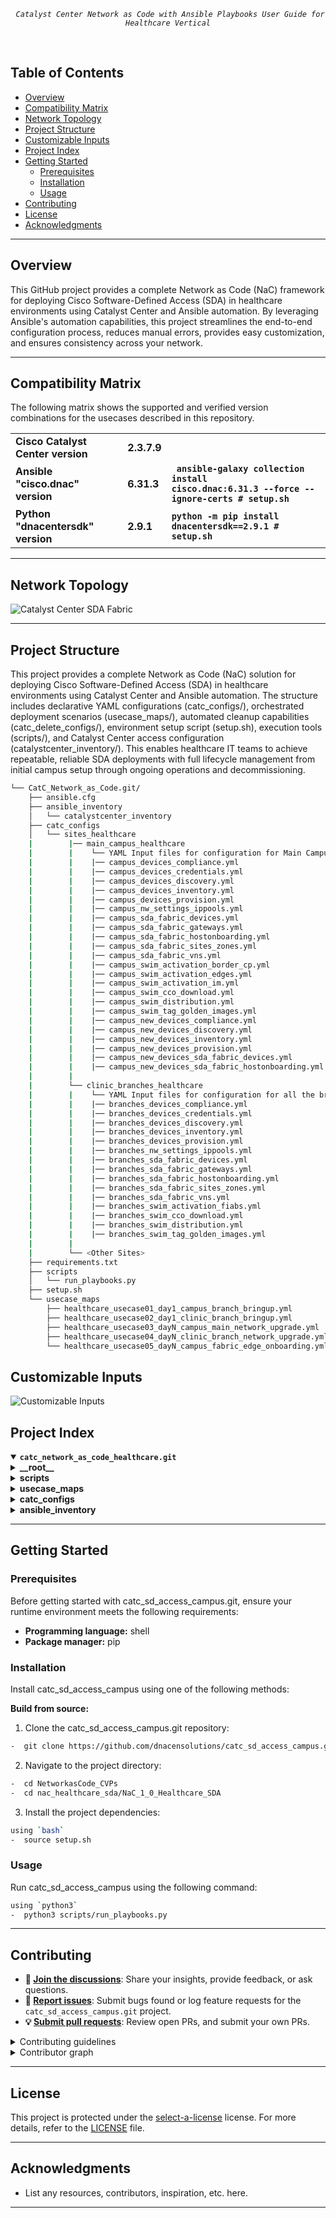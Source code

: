 <p align="center">
	<em><code> Catalyst Center Network as Code with Ansible Playbooks User Guide for Healthcare Vertical</code></em>
</p>
<p align="center">
	<!-- default option, no dependency badges. -->
</p>
<br>

##  Table of Contents

- [Overview](#overview)
- [Compatibility Matrix](#compatibility-matrix)
- [Network Topology](#network-topology)  
- [Project Structure](#project-structure)
- [Customizable Inputs](#customizable-inputs)
- [Project Index](#project-index)
- [Getting Started](#getting-started)
  - [Prerequisites](#prerequisites)
  - [Installation](#installation)
  - [Usage](#usage)
- [Contributing](#contributing)
- [License](#license)
- [Acknowledgments](#acknowledgments)

---
## Overview
This GitHub project provides a complete Network as Code (NaC) framework for deploying Cisco Software-Defined Access (SDA) in healthcare environments using Catalyst Center and Ansible automation.
By leveraging Ansible's automation capabilities, this project streamlines the end-to-end configuration process, reduces manual errors, provides easy customization, and ensures consistency across your network.

---
## Compatibility Matrix
The following matrix shows the supported and verified version combinations for the usecases described in this repository.
			<table>
			<tr>
				<td><b>Cisco Catalyst Center version	</b></td>
				<td><b>2.3.7.9</b></td>
			</tr>
			<tr>
				<td><b>Ansible "cisco.dnac" version</b></td>
				<td><b>6.31.3</b></td>
				<td><b><code> ansible-galaxy collection install cisco.dnac:6.31.3 --force --ignore-certs # setup.sh </code></b></td>
			</tr>
			<tr>
				<td><b>Python "dnacentersdk" version </b></td>
				<td><b>2.9.1</b></td>
				<td><b><code>python -m pip install dnacentersdk==2.9.1 # setup.sh </code></b></td>
			</tr>
			</table>

---
## Network Topology
![Catalyst Center SDA Fabric](images_healthcare_sda/Catc_Healthcare_SDA_Topology.jpg)

---
## Project Structure
This project provides a complete Network as Code (NaC) solution for deploying Cisco Software-Defined Access (SDA) in healthcare environments using Catalyst Center and Ansible automation. The structure includes declarative YAML configurations (catc_configs/), orchestrated deployment scenarios (usecase_maps/), automated cleanup capabilities (catc_delete_configs/), environment setup script (setup.sh), execution tools (scripts/), and Catalyst Center access configuration (catalystcenter_inventory/). This enables healthcare IT teams to achieve repeatable, reliable SDA deployments with full lifecycle management from initial campus setup through ongoing operations and decommissioning.

```sh
└── CatC_Network_as_Code.git/
    ├── ansible.cfg
    ├── ansible_inventory
    │   └── catalystcenter_inventory
    ├── catc_configs
    │   └── sites_healthcare
    |        |── main_campus_healthcare
    |        |    └── YAML Input files for configuration for Main Campus Site
    |        |    |── campus_devices_compliance.yml
    |        |    |── campus_devices_credentials.yml
    |        |    |── campus_devices_discovery.yml
    |        |    |── campus_devices_inventory.yml
    |        |    |── campus_devices_provision.yml
    |        |    |── campus_nw_settings_ippools.yml
    |        |    |── campus_sda_fabric_devices.yml
    |        |    |── campus_sda_fabric_gateways.yml
    |        |    |── campus_sda_fabric_hostonboarding.yml
    |        |    |── campus_sda_fabric_sites_zones.yml
    |        |    |── campus_sda_fabric_vns.yml
    |        |    |── campus_swim_activation_border_cp.yml
    |        |    |── campus_swim_activation_edges.yml
    |        |    |── campus_swim_activation_im.yml
    |        |    |── campus_swim_cco_download.yml
    |        |    |── campus_swim_distribution.yml
    |        |    |── campus_swim_tag_golden_images.yml
    |        |    |── campus_new_devices_compliance.yml
    |        |    |── campus_new_devices_discovery.yml
    |        |    |── campus_new_devices_inventory.yml
    |        |    |── campus_new_devices_provision.yml
    |        |    |── campus_new_devices_sda_fabric_devices.yml
    |        |    |── campus_new_devices_sda_fabric_hostonboarding.yml
    |        |    
    |        └── clinic_branches_healthcare
    |        |    └── YAML Input files for configuration for all the brnaches sites 
    |        |    |── branches_devices_compliance.yml
    |        |    |── branches_devices_credentials.yml
    |        |    |── branches_devices_discovery.yml
    |        |    |── branches_devices_inventory.yml
    |        |    |── branches_devices_provision.yml
    |        |    |── branches_nw_settings_ippools.yml
    |        |    |── branches_sda_fabric_devices.yml
    |        |    |── branches_sda_fabric_gateways.yml
    |        |    |── branches_sda_fabric_hostonboarding.yml
    |        |    |── branches_sda_fabric_sites_zones.yml
    |        |    |── branches_sda_fabric_vns.yml
    |        |    |── branches_swim_activation_fiabs.yml
    |        |    |── branches_swim_cco_download.yml
    |        |    |── branches_swim_distribution.yml
    |        |    |── branches_swim_tag_golden_images.yml
    |        |    
    |        └── <Other Sites> 
    ├── requirements.txt
    ├── scripts
    │   └── run_playbooks.py
    ├── setup.sh
    └── usecase_maps
        ├── healthcare_usecase01_day1_campus_branch_bringup.yml
        ├── healthcare_usecase02_day1_clinic_branch_bringup.yml
        ├── healthcare_usecase03_dayN_campus_main_network_upgrade.yml
        ├── healthcare_usecase04_dayN_clinic_branch_network_upgrade.yml
        └── healthcare_usecase05_dayN_campus_fabric_edge_onboarding.yml
```
## Customizable Inputs
![Customizable Inputs](images_healthcare_sda/guideline.jpg)

## Project Index
<details open>
	<summary><b><code>catc_network_as_code_healthcare.git</code></b></summary>
	<details> <!-- __root__ submodule -->
		<summary><b>__root__</b></summary>
		<blockquote>
			<table>
			<tr>
				<td><b><a href='https://github.com/DNACENSolutions/NetworkasCode_CVPs/tree/main/nac_healthcare_sda/NaC_1_0_Healthcare_SDA/setup.sh'>setup.sh</a></b></td>
				<td><code>-  Setup script to create your python environment and install catalyst center python sdk (dnacentersdk) and ansible collection (cisco.dnac)</code></td>
			</tr>
			<tr>
				<td><b><a href='https://github.com/DNACENSolutions/NetworkasCode_CVPs/tree/main/nac_healthcare_sda/NaC_1_0_Healthcare_SDA/requirements.txt'>requirements.txt</a></b></td>
				<td><code>-  This file contains the required python modules. this file is used by setup.sh script</code></td>
			</tr>
			</table>
		</blockquote>
	</details>
	<details> <!-- scripts submodule -->
		<summary><b>scripts</b></summary>
		<blockquote>
			<table>
			<tr>
				<td><b><a href='https://github.com/DNACENSolutions/NetworkasCode_CVPs/tree/main/nac_healthcare_sda/NaC_1_0_Healthcare_SDA/scripts/run_playbooks.py'>run_playbooks.py</a></b></td>
				<td><code>-  This python tool is to run the ansible playbooks with inputs files preprogrammed in the usecase_maps files. the tool lets you choose option to validate the input, execute the playbook or do both. further it gives option for user to run the catalyst center configuration use cases individually, or in a sub-group of use case, or all the use case in the order specified in the input file selected from usecase_maps directory.</code></td>
			</tr>
			</table>
		</blockquote>
	</details>
	<details> <!-- usecase_maps submodule -->
		<summary><b>usecase_maps </b></summary>
		<blockquote>
			<table>
			<tr>
			    <td><b><a href='https://github.com/DNACENSolutions/NetworkasCode_CVPs/tree/main/nac_healthcare_sda/NaC_1_0_Healthcare_SDA/usecase_maps/healthcare_usecase01_day1_campus_branch_bringup.yml'>healthcare_usecase01_day1_<br>campus_branch_bringup.yml</a></b><br><br>
				<img src="images_healthcare_sda/Campus_small.jpg" width="240" >
				</td>
			<td>
				<code>- This yaml usecase deploys a large main campus fabric with below scale :</code> <br> 
				<code>  2 co-located border/cps, 100 fabric edges; </code><br> 
				<code>  64 virtual networks, 256 ip pools; </code><br>
				<code>  onboard all 150 ports on a 3-member-stack fabric edge </code><br>
                <code>- This usecase consists of 9 operations in below sequence :</code><br>
                <code>  #step1: campus site devices discovery </code><br>
                <code>  #step2: campus site create sda fabric sites fabric zones</code><br>
                <code>  #step3: campus site reserve ip address pools </code><br>
                <code>  #step4: campus site assign virtual networks to fabric </code><br>
                <code>  #step5: campus site assign l2 and l3 gateways to fabric </code><br>
                <code>  #step6: campus site assign devices inventory properties </code><br>
                <code>  #step7: campus site assign and provision devices</code><br>
                <code>  #step8: campus site add devices to fabric site as boder, cp and edge nodes </code><br>
                <code>  #step9: campus site enable host onboarding in fabric edge devices </code>
			</td>
			</tr>
			<tr>
				<td><b><a href='https://github.com/DNACENSolutions/NetworkasCode_CVPs/tree/main/nac_healthcare_sda/NaC_1_0_Healthcare_SDA/usecase_maps/healthcare_usecase02_day1_clinic_branch_bringup.yml'>healthcare_usecase02_day1_<br>clinic_branch_bringup.yml</a></b><br><br>
				 <img src="images_healthcare_sda/Branch_small.jpg" width="240">
				</td>
                <td>
				<code>- This yaml usecase deploys 50 remote branch fiab sites, each with ip transit and sda transit enabled. </code><br>
                <code>- This usecase consists of 8 operations in below sequence :</code><br>
                <code>  #step1: branch sites devices discovery </code><br>
                <code>  #step2: branch sites create sda fabric sites </code><br>
                <code>  #step3: branch sites reserve ip address pools </code><br>
                <code>  #step4: branch sites assign virtual networks to fabric </code><br>
                <code>  #step5: branch sites assign l2 and l3 gateways to fabric </code><br>
                <code>  #step6: branch sites assign devices inventory properties</code><br>
                <code>  #step7: branch sites assign and provision devices </code><br>
                <code>  #step8: branch sites add devices to fabric site as fiab (border|cp|edge) with ip transit and sda transit </code>
				</td>
			</tr>
			<tr>
				<td><b><a href='https://github.com/DNACENSolutions/NetworkasCode_CVPs/tree/main/nac_healthcare_sda/NaC_1_0_Healthcare_SDA/usecase_maps/healthcare_usecase03_dayN_campus_main_network_upgrade.yml'>healthcare_usecase03_dayn_<br>campus_main_network_upgrade.yml</a></b></td>
                <td>
				<code>- This yaml usecase performs network upgrade at main campus site: </code><br>
				<code>  2 co-located border/cps;</code><br>
				<code>  1 intermediate node; </code><br>
				<code>  10 fabric edges </code><br>
                <code>- This usecase consists of 7 operations in below sequence :</code><br>
                <code>  #step1: swim upgrade the devices on sites - cco download</code><br>
                <code>  #step2: swim upgrade the devices on sites - tagging golden images</code><br>
                <code>  #step3: swim upgrade the devices on sites - image distribution</code><br>
                <code>  #step4: swim upgrade the devices on sites - image activation on edge nodes</code><br>
                <code>  #step5: swim upgrade the devices on sites - image activation on intermedia-nodes</code><br>
                <code>  #step6: swim upgrade the devices on sites - image activation on border-cp-nodes</code><br>
                <code>  #step7: post swim network devices compliance check</code>
				</td>
			</tr>
			<tr>
				<td><b><a href='https://github.com/DNACENSolutions/NetworkasCode_CVPs/tree/main/nac_healthcare_sda/NaC_1_0_Healthcare_SDA/usecase_maps/healthcare_usecase04_dayN_clinic_branch_network_upgrade.yml'>healthcare_usecase04_dayn_<br>clinic_branch_network_upgrade.ym</a></b></td>
                <td>
				<code>- This yaml usecase performs network ugrade at 5 remote branches, each with fiab.</code><br>
                <code>- This usecase consists of 5 operations in below sequence : </code><br>
                <code>  #step1: swim upgrade the devices on sites - cco download</code><br>
                <code>  #step2: swim upgrade the devices on sites - tagging golden images</code><br>
                <code>  #step3: swim upgrade the devices on sites - image distribution</code><br>
                <code>  #step4: swim upgrade the devices on sites - image activation on fiab nodes</code><br>
                <code>  #step5: post swim network devices compliance check </code>
				</td>
			</tr>
			<tr>
				<td><b><a href='https://github.com/DNACENSolutions/NetworkasCode_CVPs/tree/main/nac_healthcare_sda/NaC_1_0_Healthcare_SDA/usecase_maps/healthcare_usecase05_dayN_campus_fabric_edge_onboarding.yml'>healthcare_usecase05_dayn_<br>campus_fabric_edge_onboarding.yml</a></b></td>
                <td>
				<code>- This yaml usecase performs network expansion via onboarding a new fabric edge and onboarding all ports on this edge device for wired and wireless applications. </code><br>
                <code>- This usecase consists of 6 operations in below sequence:</code><br>
                <code>  #step1 : discover new devices for the site</code><br>
                <code>  #step2 : assign new devices inventory properties</code><br>
                <code>  #step3 : assign new devices to sites and provision new devices on sites</code><br>
                <code>  #step4 : add new devices to fabric as edge(s) </code><br>
                <code>  #step5 : manage host port onboarding on new edge devices</code><br>
                <code>  #step6 : check network compliance on new devices </code>
				</td>
			</tr>
			</table>
		</blockquote>
	</details>
	<details> <!-- catc_configs submodule -->
		<summary><b>catc_configs</b></summary>
		<blockquote>
			<details>
				<summary><b>sites</b></summary>
				<blockquote>
					<details>
						<summary><b>main_campus_healthcare</b></summary>
						<blockquote>
							<table>
							<tr>
								<td><b><a href='https://github.com/DNACENSolutions/NetworkasCode_CVPs/tree/main/nac_healthcare_sda/NaC_1_0_Healthcare_SDA/catc_configs/sites_healthcare/main_campus_healthcare/campus_devices_discovery.yml'> campus_devices_discovery.yml </a></b></td>
								<td>
								<code>- This file contains configurations required to discover network devices and add them to the inventory.</code><br> 
								<code>- This example discovers devices via ip address range(s) </code><br> 
								<code>- Related playbook <a href='https://github.com/cisco-en-programmability/catalyst-center-ansible-iac/blob/main/workflows/device_discovery/readme.md'>device_discovery_playbook</a></code>
								</td>
							</tr>
							<tr>
								<td><b><a href='https://github.com/DNACENSolutions/NetworkasCode_CVPs/tree/main/nac_healthcare_sda/NaC_1_0_Healthcare_SDA/catc_configs/sites_healthcare/main_campus_healthcare/campus_sda_fabric_sites_zones.yml'>campus_sda_fabric_sites_zones.yml</a></b></td>
								<td>
								<code>- This file contains configuration required to create fabric sites. </code><br> 
								<code>- This example create a single fabric site. </code><br>
								<code>- Related playbook <a href='https://github.com/cisco-en-programmability/catalyst-center-ansible-iac/blob/main/workflows/sda_fabric_sites_zones/readme.md'>sda_fabric_sites_zones_playbook</a></code>
								</td>
							</tr>
							<tr>
								<td><b><a href='https://github.com/DNACENSolutions/NetworkasCode_CVPs/tree/main/nac_healthcare_sda/NaC_1_0_Healthcare_SDA/catc_configs/sites_healthcare/main_campus_healthcare/campus_nw_settings_ippools.yml'>campus_nw_settings_ippools.yml</a></b></td>
								<td>
									<code>- This file contains configurations required to design and reserve the IP pools for the site.</code><br>
									<code>- This example reserves 256 IP pools for the campus site.</code><br>
									<code>- Related playbook <a href='https://github.com/cisco-en-programmability/catalyst-center-ansible-iac/blob/main/workflows/network_settings/readme.md'>network_settings_playbook</a></code>
								</td>
							</tr>
							<tr>
								<td><b><a href='https://github.com/DNACENSolutions/NetworkasCode_CVPs/tree/main/nac_healthcare_sda/NaC_1_0_Healthcare_SDA/catc_configs/sites_healthcare/main_campus_healthcare/campus_sda_fabric_vns.yml'>campus_sda_fabric_vns.yml</a></b></td>
								<td>
									<code>- This file contains configurations required to assign VNs (virtual networks) to fabric sites.</code><br>
									<code>- This example assigns a total of 64 VNs to a single fabric.</code><br><br>
									<code>⚠️ Scale consideration:</code><br>
									<code>- Catalyst Center 2.3.7.9 R-API for adding VNs supports max 20 VNs per payload. For more than 20, construct YAML in blocks (each block &lt;=20 VNs).</code><br><br>
									<code>✏️ Example YAML (add 40 VNs to a fabric):</code><br>
									<code>sda_fabric_virtual_networks_details:</code><br>
									<code># add first 20 VNs</code><br>
									<code>- virtual_networks:</code><br>
									<code>&emsp;- vn_name: "scale_vn_1"</code><br>
									<code>&emsp;&emsp;fabric_site_locations:</code><br>
									<code>&emsp;&emsp;...</code><br>
									<code>&emsp;- vn_name: "scale_vn_20"</code><br>
									<code>&emsp;&emsp;fabric_site_locations:</code><br>
									<code># add next 20 VNs</code><br>
									<code>- virtual_networks:</code><br>
									<code>&emsp;- vn_name: "scale_vn_21"</code><br>
									<code>&emsp;&emsp;fabric_site_locations:</code><br>
									<code>&emsp;&emsp;...</code><br>
									<code>&emsp;- vn_name: "scale_vn_40"</code><br>
									<code>&emsp;&emsp;fabric_site_locations:</code><br><br>
									<code>- Related playbook <a href='https://github.com/cisco-en-programmability/catalyst-center-ansible-iac/blob/main/workflows/sda_virtual_networks_l2_l3_gateways/readme.md'>sda_virtual_networks_l2_l3_gateways_playbook</a></code>
								</td>
							</tr>
							<tr>
								<td><b><a href='https://github.com/DNACENSolutions/NetworkasCode_CVPs/tree/main/nac_healthcare_sda/NaC_1_0_Healthcare_SDA/catc_configs/sites_healthcare/main_campus_healthcare/campus_sda_fabric_gateways.yml'>campus_sda_fabric_gateways.yml</a></b></td>
								<td>
									<code>- This file contains configurations required to assign L2 and L3 (anycast) gateways to fabric sites.</code><br>
									<code>- This example assigns a total of 256 L3 anycast gateways (4 gateways per VN × 64 VNs).</code><br><br>
									<code>⚠️ Scale consideration:</code><br>
									<code>- Catalyst Center 2.3.7.9 R-API for adding gateways supports max 20 gateways per payload. For more than 20, construct YAML in blocks (each block &lt;=20 gateways).</code><br><br>
									<code>✏️ Example YAML (add 40 gateways to a fabric):</code><br>
									<code>sda_fabric_virtual_networks_details:</code><br>
									<code># add first 20 gateways</code><br>
									<code>- anycast_gateways:</code><br>
									<code>&emsp;- vn_name: "any_vn"</code><br>
									<code>&emsp;&emsp;fabric_site_locations:</code><br>
									<code>&emsp;&emsp;ip_pool_name: "scale_pool_1"</code><br>
									<code>&emsp;&emsp;...</code><br>
									<code>&emsp;- vn_name: "any_vn"</code><br>
									<code>&emsp;&emsp;fabric_site_locations:</code><br>
									<code>&emsp;&emsp;ip_pool_name: "scale_pool_20"</code><br>
									<code># add next 20 gateways</code><br>
									<code>- anycast_gateways:</code><br>
									<code>&emsp;- vn_name: "any_vn"</code><br>
									<code>&emsp;&emsp;fabric_site_locations:</code><br>
									<code>&emsp;&emsp;ip_pool_name: "scale_pool_21"</code><br>
									<code>&emsp;&emsp;...</code><br>
									<code>&emsp;- vn_name: "any_vn"</code><br>
									<code>&emsp;&emsp;fabric_site_locations:</code><br>
									<code>&emsp;&emsp;ip_pool_name: "scale_pool_40"</code><br><br>
									<code>- Related playbook <a href='https://github.com/cisco-en-programmability/catalyst-center-ansible-iac/blob/main/workflows/sda_virtual_networks_l2_l3_gateways/readme.md'>sda_virtual_networks_l2_l3_gateways_playbook</a></code>
								</td>
							</tr>
							<tr>
								<td><b><a href='https://github.com/DNACENSolutions/NetworkasCode_CVPs/tree/main/nac_healthcare_sda/NaC_1_0_Healthcare_SDA/catc_configs/sites_healthcare/main_campus_healthcare/campus_devices_inventory.yml'>campus_devices_inventory.yml</a></b></td>
								<td>
									<code>- This file contains configurations for inventory operations: add, assign to site, provision, update, resync, role change, delete.</code><br>
									<code>- This example assigns roles (access, distribution, core, border) to all devices.</code><br>
									<code>- Related playbook <a href='https://github.com/cisco-en-programmability/catalyst-center-ansible-iac/blob/main/workflows/inventory/readme.md'>inventory_playbook</a></code>
								</td>
							</tr>
							<tr>
								<td><b><a href='https://github.com/DNACENSolutions/NetworkasCode_CVPs/tree/main/nac_healthcare_sda/NaC_1_0_Healthcare_SDA/catc_configs/sites_healthcare/main_campus_healthcare/campus_devices_provision.yml'>campus_devices_provision.yml</a></b></td>
								<td>
									<code>- This file contains configurations for provisioning operations (assign, provision, reprovision, unprovision).</code><br>
									<code>- This example assigns devices to the site and provisions them.</code><br>
									<code>- Related playbook <a href='https://github.com/cisco-en-programmability/catalyst-center-ansible-iac/blob/main/workflows/provision/readme.md'>provision_playbook</a></code>
								</td>
							</tr>
							<tr>
								<td><b><a href='https://github.com/DNACENSolutions/NetworkasCode_CVPs/tree/main/nac_healthcare_sda/NaC_1_0_Healthcare_SDA/catc_configs/sites_healthcare/main_campus_healthcare/campus_sda_fabric_devices.yml'>campus_sda_fabric_devices.yml</a></b></td>
								<td>
									<code>- This file contains configurations for fabric device roles (control plane, border, edge, wireless controller) and border L2/L3 handoff settings.</code><br>
									<code>- This example assigns 2 border/CP nodes and 100 edge nodes in a single fabric site.</code><br><br>
									<code>⚠️ Performance consideration:</code><br>
									<code>- When multiple fabric sites exist, place all devices for the same fabric into a single list to generate one fabric task, reducing orchestration overhead.</code><br>
									<code>✏️ Example (2 fabric sites):</code><br>
									<code>fabric_devices_details:</code><br>
									<code>- fabric_devices:</code><br>
									<code>&emsp;fabric_name: "scale_fabric_1"</code><br>
									<code>&emsp;device_config:</code><br>
									<code>&emsp;&emsp;- device_ip: ip_1</code><br>
									<code>&emsp;&emsp;&emsp;device_roles: [control_plane_node, border_node]</code><br>
									<code>&emsp;&emsp;- device_ip: ip_2</code><br>
									<code>&emsp;&emsp;&emsp;device_roles: [edge_node]</code><br>
									<code>&emsp;&emsp;...</code><br>
									<code>- fabric_devices:</code><br>
									<code>&emsp;fabric_name: "scale_fabric_2"</code><br>
									<code>&emsp;device_config:</code><br>
									<code>&emsp;&emsp;- device_ip: ip_a</code><br>
									<code>&emsp;&emsp;&emsp;device_roles: [control_plane_node, border_node]</code><br>
									<code>&emsp;&emsp;- device_ip: ip_b</code><br>
									<code>&emsp;&emsp;&emsp;device_roles: [edge_node]</code><br><br>
									<code>⚠️ Dependency consideration:</code><br>
									<code>- If a fabric site has zones, create/control-plane/border devices at the site level before adding devices under zones.</code><br>
									<code>✏️ Example (site + child zone):</code><br>
									<code>fabric_devices_details:</code><br>
									<code>- fabric_devices:</code><br>
									<code>&emsp;fabric_name: "fabric_site"</code><br>
									<code>&emsp;device_config:</code><br>
									<code>&emsp;&emsp;- device_ip: ip_cp_border</code><br>
									<code>&emsp;&emsp;&emsp;device_roles: [control_plane_node, border_node]</code><br>
									<code>&emsp;&emsp;- device_ip: ip_edge_1</code><br>
									<code>&emsp;&emsp;&emsp;device_roles: [edge_node]</code><br>
									<code>- fabric_devices:</code><br>
									<code>&emsp;fabric_name: "fabric_zone"</code><br>
									<code>&emsp;device_config:</code><br>
									<code>&emsp;&emsp;- device_ip: ip_zone_edge_1</code><br>
									<code>&emsp;&emsp;&emsp;device_roles: [edge_node]</code><br><br>
									<code>⚠️ Scale consideration:</code><br>
									<code>- Catalyst Center 2.3.7.9 R-API max: 50 devices per payload per fabric. The playbook auto-batches beyond 50 while you can still list all devices together.</code><br>
									<code>✏️ Example (100 devices single fabric):</code><br>
									<code>fabric_devices_details:</code><br>
									<code>- fabric_devices:</code><br>
									<code>&emsp;fabric_name: "big_fabric_site"</code><br>
									<code>&emsp;device_config:</code><br>
									<code>&emsp;&emsp;- device_ip: ip_1</code><br>
									<code>&emsp;&emsp;&emsp;device_roles: [control_plane_node, border_node]</code><br>
									<code>&emsp;&emsp;- device_ip: ip_2</code><br>
									<code>&emsp;&emsp;&emsp;device_roles: [edge_node]</code><br>
									<code>&emsp;&emsp;...</code><br>
									<code>&emsp;&emsp;- device_ip: ip_100</code><br>
									<code>&emsp;&emsp;&emsp;device_roles: [edge_node]</code><br>
									<code>- Related playbook <a href='https://github.com/cisco-en-programmability/catalyst-center-ansible-iac/blob/main/workflows/sda_fabric_device_roles/readme.md'>sda_fabric_device_roles_playbook</a></code>
								</td>
							</tr>
							<tr>
								<td><b><a href='https://github.com/DNACENSolutions/NetworkasCode_CVPs/tree/main/nac_healthcare_sda/NaC_1_0_Healthcare_SDA/catc_configs/sites_healthcare/main_campus_healthcare/campus_sda_fabric_hostonboarding.yml'>campus_sda_fabric_hostonboarding.yml</a></b></td>
								<td>
									<code>- This file contains configurations for host (port) onboarding: add/update/delete port assignments and port channels.</code><br>
									<code>- This example onboards 150+ ports on a 3-member stack edge.</code><br>
									<code>⚠️ Scale: API supports max 400 ports per payload; split large sets into blocks.</code><br>
									<code>- Related playbook <a href='https://github.com/cisco-en-programmability/catalyst-center-ansible-iac/blob/main/workflows/sda_hostonboarding/readme.md'>sda_hostonboarding_playbook</a></code>
								</td>
							</tr>
							<tr>
								<td><b><a href='https://github.com/DNACENSolutions/NetworkasCode_CVPs/tree/main/nac_healthcare_sda/NaC_1_0_Healthcare_SDA/catc_configs/sites_healthcare/main_campus_healthcare/campus_swim_cco_download.yml'>campus_swim_cco_download.yml</a></b></td>
								<td>
									<code>- This file contains configurations for image lifecycle: CCO download, tagging, distribution, activation.</code><br>
									<code>- This example downloads Catalyst images from CCO into the repository.</code><br>
									<code>- Related playbook <a href='https://github.com/cisco-en-programmability/catalyst-center-ansible-iac/blob/main/workflows/swim/readme.md'>swim_playbook</a></code>
								</td>
							</tr>
							<tr>
								<td><b><a href='https://github.com/DNACENSolutions/NetworkasCode_CVPs/tree/main/nac_healthcare_sda/NaC_1_0_Healthcare_SDA/catc_configs/sites_healthcare/main_campus_healthcare/campus_swim_tag_golden_images.yml'>campus_swim_tag_golden_images.yml</a></b></td>
								<td>
									<code>- This file contains configurations for golden image tagging and management.</code><br>
									<code>- This example tags golden images for target devices.</code><br>
									<code>- Related playbook <a href='https://github.com/cisco-en-programmability/catalyst-center-ansible-iac/blob/main/workflows/swim/readme.md'>swim_playbook</a></code>
								</td>
							</tr>
							<tr>
								<td><b><a href='https://github.com/DNACENSolutions/NetworkasCode_CVPs/tree/main/nac_healthcare_sda/NaC_1_0_Healthcare_SDA/catc_configs/sites_healthcare/main_campus_healthcare/campus_swim_distribution.yml'>campus_swim_distribution.yml</a></b></td>
								<td>
									<code>- This file contains configurations for image distribution to devices.</code><br>
									<code>- This example distributes staged images to targets.</code><br>
									<code>- Related playbook <a href='https://github.com/cisco-en-programmability/catalyst-center-ansible-iac/blob/main/workflows/swim/readme.md'>swim_playbook</a></code>
								</td>
							</tr>
							<tr>
								<td><b><a href='https://github.com/DNACENSolutions/NetworkasCode_CVPs/tree/main/nac_healthcare_sda/NaC_1_0_Healthcare_SDA/catc_configs/sites_healthcare/main_campus_healthcare/campus_swim_activation_edges.yml'>campus_swim_activation_edges.yml</a></b></td>
								<td>
									<code>- This file contains configurations for image activation on edge devices.</code><br>
									<code>- This example activates images on edge nodes.</code><br>
									<code>- Related playbook <a href='https://github.com/cisco-en-programmability/catalyst-center-ansible-iac/blob/main/workflows/swim/readme.md'>swim_playbook</a></code>
								</td>
							</tr>
							<tr>
								<td><b><a href='https://github.com/DNACENSolutions/NetworkasCode_CVPs/tree/main/nac_healthcare_sda/NaC_1_0_Healthcare_SDA/catc_configs/sites_healthcare/main_campus_healthcare/campus_swim_activation_im.yml'>campus_swim_activation_im.yml</a></b></td>
								<td>
									<code>- This file contains configurations for image activation on intermediate devices.</code><br>
									<code>- This example activates images on intermediate nodes.</code><br>
									<code>- Related playbook <a href='https://github.com/cisco-en-programmability/catalyst-center-ansible-iac/blob/main/workflows/swim/readme.md'>swim_playbook</a></code>
								</td>
							</tr>
							<tr>
								<td><b><a href='https://github.com/DNACENSolutions/NetworkasCode_CVPs/tree/main/nac_healthcare_sda/NaC_1_0_Healthcare_SDA/catc_configs/sites_healthcare/main_campus_healthcare/campus_swim_activation_border_cp.yml'>campus_swim_activation_border_cp.yml</a></b></td>
								<td>
									<code>- This file contains configurations for image activation on border and control-plane devices.</code><br>
									<code>- This example activates images on border/CP nodes.</code><br>
									<code>- Related playbook <a href='https://github.com/cisco-en-programmability/catalyst-center-ansible-iac/blob/main/workflows/swim/readme.md'>swim_playbook</a></code>
								</td>
							</tr>
							<tr>
								<td><b><a href='https://github.com/DNACENSolutions/NetworkasCode_CVPs/tree/main/nac_healthcare_sda/NaC_1_0_Healthcare_SDA/catc_configs/sites_healthcare/main_campus_healthcare/campus_devices_compliance.yml'>campus_devices_compliance.yml</a></b></td>
								<td>
									<code>- This file contains configurations for device compliance assessment.</code><br>
									<code>- This example runs compliance checks on multiple fabric devices.</code><br>
									<code>- Related playbook <a href='https://github.com/cisco-en-programmability/catalyst-center-ansible-iac/blob/main/workflows/network_compliance/readme.md'>network_compliance_playbook</a></code>
								</td>
							</tr>
							<tr>
								<td><b><a href='https://github.com/DNACENSolutions/NetworkasCode_CVPs/tree/main/nac_healthcare_sda/NaC_1_0_Healthcare_SDA/catc_configs/sites_healthcare/main_campus_healthcare/campus_new_devices_discovery.yml'>campus_new_devices_discovery.yml</a></b></td>
								<td>
									<code>- This file contains configurations required to discover new network devices and add them to the inventory.</code><br>
									<code>- This example discovers a single new device.</code><br>
									<code>- Related playbook <a href='https://github.com/cisco-en-programmability/catalyst-center-ansible-iac/blob/main/workflows/device_discovery/readme.md'>device_discovery_playbook</a></code>
								</td>
							</tr>							
							<tr>
								<td><b><a href='https://github.com/DNACENSolutions/NetworkasCode_CVPs/tree/main/nac_healthcare_sda/NaC_1_0_Healthcare_SDA/catc_configs/sites_healthcare/main_campus_healthcare/campus_new_devices_inventory.yml'>campus_new_devices_inventory.yml</a></b></td>
								<td>
									<code>- This file contains configurations for inventory operations for a newly discovered device.</code><br>
									<code>- This example assigns the access role to the new device.</code><br>
									<code>- Related playbook <a href='https://github.com/cisco-en-programmability/catalyst-center-ansible-iac/blob/main/workflows/inventory/readme.md'>inventory_playbook</a></code>
								</td>
							</tr>
							<tr>
								<td><b><a href='https://github.com/DNACENSolutions/NetworkasCode_CVPs/tree/main/nac_healthcare_sda/NaC_1_0_Healthcare_SDA/catc_configs/sites_healthcare/main_campus_healthcare/campus_new_devices_provision.yml'>campus_new_devices_provision.yml</a></b></td>
								<td>
									<code>- This file contains provisioning configurations for the newly discovered device.</code><br>
									<code>- This example assigns the new device to the site and provisions it.</code><br>
									<code>- Related playbook <a href='https://github.com/cisco-en-programmability/catalyst-center-ansible-iac/blob/main/workflows/provision/readme.md'>provision_playbook</a></code>
								</td>
							</tr>
							<tr>
								<td><b><a href='https://github.com/DNACENSolutions/NetworkasCode_CVPs/tree/main/nac_healthcare_sda/NaC_1_0_Healthcare_SDA/catc_configs/sites_healthcare/main_campus_healthcare/campus_new_devices_sda_fabric_devices.yml'>campus_new_devices_<br>sda_fabric_devices.yml</a></b></td>
								<td>
									<code>- This file contains configurations to add the new device to the fabric as an edge node.</code><br>
									<code>- This example assigns fabric edge role to the new device.</code><br>
									<code>- Related playbook <a href='https://github.com/cisco-en-programmability/catalyst-center-ansible-iac/blob/main/workflows/sda_fabric_device_roles/readme.md'>sda_fabric_device_roles_playbook</a></code>
								</td>
							</tr>							
							<tr>
								<td><b><a href='https://github.com/DNACENSolutions/NetworkasCode_CVPs/tree/main/nac_healthcare_sda/NaC_1_0_Healthcare_SDA/catc_configs/sites_healthcare/main_campus_healthcare/campus_new_devices_compliance.yml'>campus_new_devices_compliance.yml</a></b></td>
								<td>
									<code>- This file contains configurations to perform compliance check on the new device.</code><br>
									<code>- This example runs compliance for a single device.</code><br>
									<code>- Related playbook <a href='https://github.com/cisco-en-programmability/catalyst-center-ansible-iac/blob/main/workflows/network_compliance/readme.md'>network_compliance_playbook</a></code>
								</td>
							</tr>							
							</table>
						</blockquote>
					</details>
					<details>
						<summary><b>clinic_branches_healthcare</b></summary>
						<blockquote>
							<table>
							<tr>
								<td><b><a href='https://github.com/DNACENSolutions/NetworkasCode_CVPs/tree/main/nac_healthcare_sda/NaC_1_0_Healthcare_SDA/catc_configs/sites_healthcare/clinic_branches_healthcare/branches_device_discovery.yml'>branches_device_discovery.yml</a></b></td>
								<td>
								<code>- This file contains configurations required to discover network devices and add them to the inventory. </code><br>
								<code>- This example discovers devices via ip address range(s)</code><br>
								<code>- Related playbook <a href='https://github.com/cisco-en-programmability/catalyst-center-ansible-iac/blob/main/workflows/device_discovery/readme.md'>device_discovery_playbook</a></code>
								</td>
							</tr>
							<tr>
								<td><b><a href='https://github.com/DNACENSolutions/NetworkasCode_CVPs/tree/main/nac_healthcare_sda/NaC_1_0_Healthcare_SDA/catc_configs/sites_healthcare/clinic_branches_healthcare/branches_sda_fabric_sites_zones.yml'>branches_sda_fabric_sites_zones.yml</a></b></td>
								<td>
								<code>- This file contains configuration required to create fabric sites. </code><br>
								<code>- This example creates 50 remote branch sites with closed-authetication profile </code><br> 
								<code>- Related playbook <a href='https://github.com/cisco-en-programmability/catalyst-center-ansible-iac/blob/main/workflows/sda_fabric_sites_zones/readme.md'>sda_fabric_sites_zones_playbook</a></code>
								</td>
							</tr>
							<tr>
								<td><b><a href='https://github.com/DNACENSolutions/NetworkasCode_CVPs/tree/main/nac_healthcare_sda/NaC_1_0_Healthcare_SDA/catc_configs/sites_healthcare/clinic_branches_healthcare/branches_nw_settings_ippools.yml'>branches_nw_settings_ippools.yml</a></b></td>
								<td>
								<code>- This file contains configurations required to design and reserve the ip pools for the site.</code> <br>
								<code>- This example reserves 150 ip pools across 50 branch sites. </code><br>
								<code>- Reserve ip address pools for each branch sites. <br> ❯ related playbook <a href='https://github.com/cisco-en-programmability/catalyst-center-ansible-iac/blob/main/workflows/network_settings/readme.md'>network_settings_playbook</a></code>
								</td>
							</tr>
							<tr>
								<td><b><a href='https://github.com/DNACENSolutions/NetworkasCode_CVPs/tree/main/nac_healthcare_sda/NaC_1_0_Healthcare_SDA/catc_configs/sites_healthcare/clinic_branches_healthcare/branches_sda_fabric_vns.yml'>branches_sda_fabric_vns.yml</a></b></td>
								<td>
								<code>- This file contains configurations required to assign vns (virtual networks) to fabric sites.</code><br>
								<code>- This example assign 50 vns across 50 fabric sites (1 vns per fabric x 50 fabric sites), and assign infra_vn to all 50 fabric sites </code><br>
								<code>⚠️ Scale consideration:</code><br>
								<code>catc 2.3.7.9 rapi for adding vn supports max 20 vn per payload. with more than 20 vns, yaml needs to be constructed in blocks where each block contains 20 vns.</code><br>
								<code>catc 2.3.7.9 rapi for adding vn , a single virtual network cannot be assigned to more than 200 unique fabric sites or zones in a single request. with more than 200 fabric sites/zones which shared the same vn, yaml needs to be constructed in blocks where each block contains 200 sites/zones.</code><br>
								<code>✏️ example yaml (add 40 vns to fabric)</code><br>
								<code>sda_fabric_virtual_networks_details:</code><br>
								<code># add first 20 vn</code><br>
								<code>- virtual_networks:</code><br>
								<code>&emsp; - vn_name: "scale_vn_1"</code><br>
								<code>&emsp; &emsp;   fabric_site_locations:</code><br>
								<code>&emsp; &emsp;   ...</code><br>
								<code>&emsp; - vn_name: "scale_vn_20"</code><br>
								<code>&emsp; &emsp;    fabric_site_locations:</code><br>
								<code># add next 20 vn</code><br>
								<code>- virtual_networks:</code><br>
								<code>&emsp; - vn_name: "scale_vn_21"</code><br>
								<code>&emsp; &emsp;   fabric_site_locations:</code><br>
								<code>&emsp; &emsp;   ...</code><br>
								<code>&emsp; - vn_name: "scale_vn_40"</code><br>
								<code>&emsp; &emsp;  fabric_site_locations:</code><br>
								<code>✏️ example yaml (add 1 vns to 300 fabric sites)</code><br>
								<code>sda_fabric_virtual_networks_details:</code><br>
								<code># assign "infra_vn" to first 200 sites</code><br>
								<code>- virtual_networks:</code><br>
								<code>&emsp; - vn_name: "infra_vn"</code><br>
								<code>&emsp; &emsp;   fabric_site_locations:</code><br>
								<code>&emsp; &emsp; &emsp; - site_name_hierarchy: "branch_site_1"</code><br>
								<code>&emsp; &emsp; &emsp; &emsp; fabric_type:  "fabric_site"</code><br>
								<code>&emsp; &emsp;   ...</code><br>
								<code>&emsp; &emsp; &emsp; - site_name_hierarchy: "branch_site_200"</code><br>
								<code>&emsp; &emsp; &emsp; &emsp; fabric_type:  "fabric_site"</code><br>
								<code># assign "infra_vn" to next 100 sites</code><br>
								<code>- virtual_networks:</code><br>
								<code>&emsp; - vn_name: "infra_vn"</code><br>
								<code>&emsp; &emsp;   fabric_site_locations:</code><br>
								<code>&emsp; &emsp; &emsp; - site_name_hierarchy: "branch_site_201"</code><br>
								<code>&emsp; &emsp; &emsp; &emsp; fabric_type:  "fabric_site"</code><br>
								<code>&emsp; &emsp;   ...</code><br>
								<code>&emsp; &emsp; &emsp; - site_name_hierarchy: "branch_site_300"</code><br>
								<code>&emsp; &emsp; &emsp; &emsp; fabric_type:  "fabric_site"</code><br>
								<code>-  related playbook <a href='https://github.com/cisco-en-programmability/catalyst-center-ansible-iac/blob/main/workflows/sda_virtual_networks_l2_l3_gateways/readme.md'>sda_virtual_networks_l2_l3_gateways_playbook</a></code>
								</td>
							</tr>
							<tr>
								<td><b><a href='https://github.com/DNACENSolutions/NetworkasCode_CVPs/tree/main/nac_healthcare_sda/NaC_1_0_Healthcare_SDA/catc_configs/sites_healthcare/clinic_branches_healthcare/branches_sda_fabric_gateways.yml'>branches_sda_fabric_gateways.yml</a></b></td>
								</td>
								<td>
								<code>-  This file contains configurations required to assign l2 gateways and l3 gateways to fabric sites.</code><br>
								<code>-  This example assign total 100 l3 anycast gateways to fabric sites. 2 gateways per fabric_site x 50 fabric sites.</code><br>
								<code>⚠️ Scale consideration:</code><br>
								<code>catc 2.3.7.9 rapi for adding gw supports max 20 gw per payload. with more than 20 gws, yaml needs to be constructed in blocks where each block contains 20 gws.</code><br>
								<code>✏️ example yaml (add 40 gws to fabric)</code><br>
								<code>sda_fabric_virtual_networks_details:</code><br>
								<code># add first 20 gateways</code><br>
								<code>- anycast_gateways:</code><br>
								<code>&emsp; - vn_name: "any_vn"</code><br>
								<code>&emsp; &emsp;   fabric_site_locations:</code><br>
								<code>&emsp; &emsp;   ip_pool_name: "scale_pool_1"</code><br>
								<code>&emsp; &emsp;   ...</code><br>
								<code>&emsp; - vn_name: "any_vn"</code><br>
								<code>&emsp; &emsp;   fabric_site_locations:</code><br>
								<code>&emsp; &emsp;   ip_pool_name: "scale_pool_20"</code><br>
								<code># add next 20 gateways</code><br>
								<code>- anycast_gateways:</code><br>
								<code>&emsp; - vn_name: "any_vn"</code><br>
								<code>&emsp; &emsp;   fabric_site_locations:</code><br>
								<code>&emsp; &emsp;   ip_pool_name: "scale_pool_21"</code><br>
								<code>&emsp; &emsp;   ...</code><br>
								<code>&emsp; - vn_name: "any_vn"</code><br>
								<code>&emsp; &emsp;   fabric_site_locations:</code><br>
								<code>&emsp; &emsp;   ip_pool_name: "scale_pool_40"</code><br>
								<code>-  assign 2 l3 gateways to each of the 50 fabric sites.</code><br>
								<code>❯ related playbook <a href='https://github.com/cisco-en-programmability/catalyst-center-ansible-iac/blob/main/workflows/sda_virtual_networks_l2_l3_gateways/readme.md'>sda_virtual_networks_l2_l3_gateways_playbook</a></code>
								</td>
							</tr>
							<tr>
								<td><b><a href='https://github.com/DNACENSolutions/NetworkasCode_CVPs/tree/main/nac_healthcare_sda/NaC_1_0_Healthcare_SDA/catc_configs/sites_healthcare/clinic_branches_healthcare/branches_inventory.yml'>branches_inventory.yml</a></b></td>
								<td>
								<code>- This file contains configuration related to various inventory management tasks within your network, such as adding devices, assigning devices to sites, provisioning, updating devices, resyncing  devices, changing device roles, and deleting devices from the inventory. </code><br>
								<code>- This example assigns inventory role - Access - to all 50 devices accorss 50 sites. </code><br>
								<code>- Related playbook <a href='https://github.com/cisco-en-programmability/catalyst-center-ansible-iac/blob/main/workflows/inventory/readme.md'>inventory_playbook</a></code>
								</td>
							</tr>
							<tr>
								<td><b><a href='https://github.com/DNACENSolutions/NetworkasCode_CVPs/tree/main/nac_healthcare_sda/NaC_1_0_Healthcare_SDA/catc_configs/sites_healthcare/clinic_branches_healthcare/branches_devices_provision.yml'>branches_devices_provision.yml</a></b></td>
								<td>
								<code>- This file contains configurations related to device provisioning, such as assigning device to sites, provisioning, reprovisioning and deleting provisioned devices in catalyst center inventory. </code><br> 
								<code>- This example assigns devices to sites and provision devices in all 50 sites. </code><br>
								<code>- Related playbook <a href='https://github.com/cisco-en-programmability/catalyst-center-ansible-iac/blob/main/workflows/provision/readme.md'>provision_playbook</a></code>
								</td>
							</tr>
							<tr>
								<td><b><a href='https://github.com/DNACENSolutions/NetworkasCode_CVPs/tree/main/nac_healthcare_sda/NaC_1_0_Healthcare_SDA/catc_configs/sites_healthcare/clinic_branches_healthcare/branches_sda_fabric_devices.yml'>branches_sda_fabric_devices.yml</a></b></td>
								<td>
								<code>- This file contains configurations related to fabric device roles, such as assigning and managing device roles (control plane node, edge node, border node, wireless controller) within the sda fabric. this file also contains configuration of border settings for layer 2 and layer 3 handoffs. </code><br> 
								<code>- This example assigns all 50 fiab (border/cp/edge) across 50 fabric sites (1 fiab per fabric_site x 50 fabric sites) </code><br>
								<code>- Related playbook <a href='https://github.com/cisco-en-programmability/catalyst-center-ansible-iac/blob/main/workflows/sda_hostonboarding/readme.md'>sda_hostonboarding_playbook</a></code>
								</td>
							</tr>
							<tr>
								<td><b><a href='https://github.com/DNACENSolutions/NetworkasCode_CVPs/tree/main/nac_healthcare_sda/NaC_1_0_Healthcare_SDA/catc_configs/sites_healthcare/clinic_branches_healthcare/branches_swim_cco_download.yml'>branches_swim_cco_download.yml</a></b></td>
								<td>
								<code>- This file contains configuration related to manage and upgrade software images on cisco devices, such as image download, golden image tagging, image distribution and image activation </code><br>
								<code>- This example download catalyst switch software image from cco to catalyst center image repository . </code><br>
								<code>- Related playbook <a href='https://github.com/cisco-en-programmability/catalyst-center-ansible-iac/blob/main/workflows/swim/readme.md'>swim_playbook</a></code>
								</td>
							</tr>
							<tr>
								<td><b><a href='https://github.com/DNACENSolutions/NetworkasCode_CVPs/tree/main/nac_healthcare_sda/NaC_1_0_Healthcare_SDA/catc_configs/sites_healthcare/clinic_branches_healthcare/branches_swim_tag_golden_images.yml'>branches_swim_tag_golden_images.yml</a></b></td>
								<td>
								<code>- This file contains configuration related to manage and upgrade software images on cisco devices, such as image download, golden image tagging, image distribution and image activation </code><br>
								<code>- This example tags golden images for devices . </code><br>
								<code>- Related playbook <a href='https://github.com/cisco-en-programmability/catalyst-center-ansible-iac/blob/main/workflows/swim/readme.md'>swim_playbook</a></code>
								</td>
							</tr>
							<tr>
								<td><b><a href='https://github.com/DNACENSolutions/NetworkasCode_CVPs/tree/main/nac_healthcare_sda/NaC_1_0_Healthcare_SDA/catc_configs/sites_healthcare/clinic_branches_healthcare/branches_swim_distribution.yml'>branches_swim_distribution.yml</a></b></td>
								<td>
								<code>-  This file contains configuration related to manage and upgrade software images on cisco devices, such as image downloading, golden image tagging, image distribution and image activation. </code><br>
								<code>-  This example distribute images to the targeted devices. </code><br>
								<code>-  related playbook <a href='https://github.com/cisco-en-programmability/catalyst-center-ansible-iac/blob/main/workflows/swim/readme.md'>swim_playbook</a></code>
								</td>
							</tr>
							<tr>
								<td><b><a href='https://github.com/DNACENSolutions/NetworkasCode_CVPs/tree/main/nac_healthcare_sda/NaC_1_0_Healthcare_SDA/catc_configs/sites_healthcare/clinic_branches_healthcare/branches_swim_activation_fiabs.yml'>branches_swim_activation_fiabs.yml</a></b></td>
								<td>
								<code>- This file contains configuration related to management of device compliances. </code><br>
								<code>- This example performs compliance check on all the newly upgraded devices. </code><br>
								<code>- Related playbook <a href='https://github.com/cisco-en-programmability/catalyst-center-ansible-iac/blob/main/workflows/swim/readme.md'>swim_playbook</a></code>
								</td>
							</tr>
							<tr>
								<td><b><a href='https://github.com/DNACENSolutions/NetworkasCode_CVPs/tree/main/nac_healthcare_sda/NaC_1_0_Healthcare_SDA/catc_configs/sites_healthcare/clinic_branches_healthcare/branches_devices_compliance.yml'>branches_network_compliance.yml</a></b></td>
								<td>
								<code>- This file contains configuration related to management of device compliance within your network. </code><br>
								<code>- This example performs compliance check on multiple fabric devices. </code><br> 
								<code>- Related playbook <a href='https://github.com/cisco-en-programmability/catalyst-center-ansible-iac/blob/main/workflows/network_compliance/readme.md'>network_compliance_playbook</a></code>
								</td>
							</tr>
							</table>
						</blockquote>
					</details>
				</blockquote>
			</details>
		</blockquote>
	</details>
	<details> <!-- ansible_inventory submodule -->
		<summary><b>ansible_inventory</b></summary>
		<blockquote>
			<details>
				<summary><b>catalystcenter_inventory</b></summary>
				<blockquote>
					<table>
					<tr>
						<td><b><a href='https://github.com/DNACENSolutions/NetworkasCode_CVPs/tree/main/nac_healthcare_sda/NaC_1_0_Healthcare_SDA/ansible_inventory/catalystcenter_inventory/hosts.yml'>hosts.yml</a></b></td>
					    <td>
						<code>- This is a sample Host file to be created for your Catalyst Center to be able to run the existing playbooks.</code><br>
						<code> ✏️ Sample Inventory file </code><br>
						<code>catalyst_center_hosts:</code><br>
						<code>&emsp; hosts:</code><br>
						<code>&emsp; &emsp; any_hostname:</code><br>
						<code>&emsp; &emsp; &emsp; catalyst_center_password: Catalyst Center Credentials password</code><br>
						<code>&emsp; &emsp; &emsp; catalyst_center_host: Catalyst Center Host IP address Reachable fron ansible server</code><br>
						<code>&emsp; &emsp; &emsp; catalyst_center_port: 443</code><br>
						<code>&emsp; &emsp; &emsp; catalyst_center_timeout: 60</code><br>
						<code>&emsp; &emsp; &emsp; catalyst_center_api_task_timeout: 1200</code><br>
						<code>&emsp; &emsp; &emsp; catalyst_center_username: Catalyst Center Credentials username</code><br>
						<code>&emsp; &emsp; &emsp; catalyst_center_version: Catalyst Center Release. (i.e. 2.3.7.9)</code><br>
						<code>&emsp; &emsp; &emsp; catalyst_center_verify: false</code><br>
						<code>&emsp; &emsp; &emsp; catalyst_center_debug: true</code><br>
						<code>&emsp; &emsp; &emsp; catalyst_center_log_level: DEBUG</code><br>
						<code>&emsp; &emsp; &emsp; catalyst_center_log: true</code><br>
						<code>&emsp; &emsp; &emsp; catalyst_center_log_append: true</code><br>
						<code>&emsp; &emsp; &emsp; catalyst_center_log_file_path: log file location. (i.e.catc_logs)</code>
						</td>	
					</tr>
					</table>
				</blockquote>
			</details>
		</blockquote>
	</details>
</details>

---
## Getting Started

### Prerequisites

Before getting started with catc_sd_access_campus.git, ensure your runtime environment meets the following requirements:

- **Programming language:** shell
- **Package manager:** pip


### Installation

Install catc_sd_access_campus using one of the following methods:

**Build from source:**

1. Clone the catc_sd_access_campus.git repository:
```sh
-  git clone https://github.com/dnacensolutions/catc_sd_access_campus.git
```

2. Navigate to the project directory:
```sh
-  cd NetworkasCode_CVPs
-  cd nac_healthcare_sda/NaC_1_0_Healthcare_SDA
```

3. Install the project dependencies:

```sh
using `bash`
-  source setup.sh
```

### Usage
Run catc_sd_access_campus using the following command:

```sh
using `python3`
-  python3 scripts/run_playbooks.py
```
---

## Contributing

- **💬 [Join the discussions](https://github.com/dnacensolutions/catc_sd_access_campus.git/discussions)**: Share your insights, provide feedback, or ask questions.
- **🐛 [Report issues](https://github.com/dnacensolutions/catc_sd_access_campus.git/issues)**: Submit bugs found or log feature requests for the `catc_sd_access_campus.git` project.
- **💡 [Submit pull requests](https://github.com/dnacensolutions/catc_sd_access_campus.git/blob/main/contributing.md)**: Review open PRs, and submit your own PRs.

<details closed>
<summary>Contributing guidelines</summary>

1. **Fork the repository**: Start by forking the project repository to your GitHub account.
2. **Clone locally**: Clone the forked repository to your local machine using a git client.
   ```sh
   git clone https://github.com/dnacensolutions/catc_sd_access_campus.git
   ```
3. **Create a new branch**: Always work on a new branch, giving it a descriptive name.
   ```sh
   git checkout -b new-feature-x
   ```
4. **Make your changes**: Develop and test your changes locally.
5. **Commit your changes**: Commit with a clear message describing your updates.
   ```sh
   git commit -m 'Implemented new feature x.'
   ```
6. **Push to GitHub**: Push the changes to your forked repository.
   ```sh
   git push origin new-feature-x
   ```
7. **Submit a pull request**: Create a PR against the original project repository. Clearly describe the changes and their motivations.
8. **Review**: Once your PR is reviewed and approved, it will be merged into the main branch. Congratulations on your contribution!
</details>

<details closed>
<summary>Contributor graph</summary>
<br>
</details>

---

## License

This project is protected under the [select-a-license](https://choosealicense.com/licenses) license. For more details, refer to the [LICENSE](https://choosealicense.com/licenses/) file.

---

## Acknowledgments

- List any resources, contributors, inspiration, etc. here.

---
